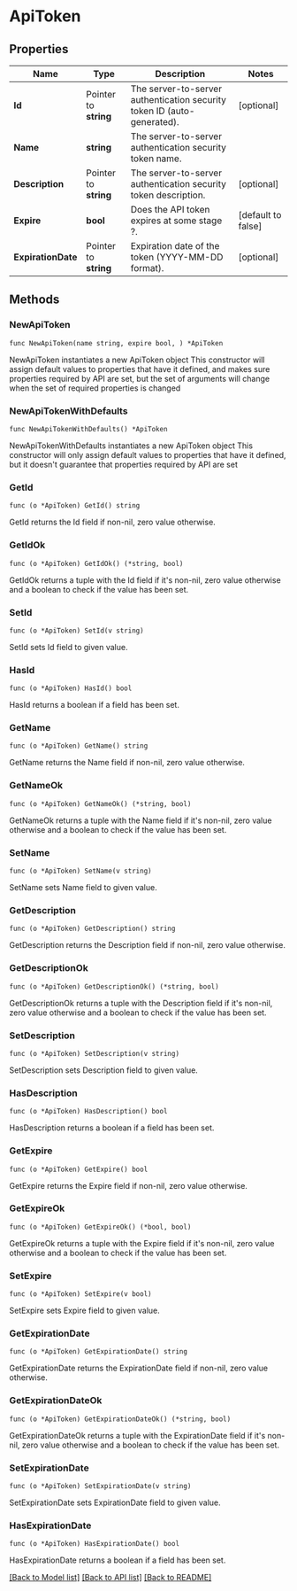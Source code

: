 # ApiToken

## Properties

Name | Type | Description | Notes
------------ | ------------- | ------------- | -------------
**Id** | Pointer to **string** | The server-to-server authentication security token ID (auto-generated). | [optional] 
**Name** | **string** | The server-to-server authentication security token name. | 
**Description** | Pointer to **string** | The server-to-server authentication security token description. | [optional] 
**Expire** | **bool** | Does the API token expires at some stage ?. | [default to false]
**ExpirationDate** | Pointer to **string** | Expiration date of the token (YYYY-MM-DD format). | [optional] 

## Methods

### NewApiToken

`func NewApiToken(name string, expire bool, ) *ApiToken`

NewApiToken instantiates a new ApiToken object
This constructor will assign default values to properties that have it defined,
and makes sure properties required by API are set, but the set of arguments
will change when the set of required properties is changed

### NewApiTokenWithDefaults

`func NewApiTokenWithDefaults() *ApiToken`

NewApiTokenWithDefaults instantiates a new ApiToken object
This constructor will only assign default values to properties that have it defined,
but it doesn't guarantee that properties required by API are set

### GetId

`func (o *ApiToken) GetId() string`

GetId returns the Id field if non-nil, zero value otherwise.

### GetIdOk

`func (o *ApiToken) GetIdOk() (*string, bool)`

GetIdOk returns a tuple with the Id field if it's non-nil, zero value otherwise
and a boolean to check if the value has been set.

### SetId

`func (o *ApiToken) SetId(v string)`

SetId sets Id field to given value.

### HasId

`func (o *ApiToken) HasId() bool`

HasId returns a boolean if a field has been set.

### GetName

`func (o *ApiToken) GetName() string`

GetName returns the Name field if non-nil, zero value otherwise.

### GetNameOk

`func (o *ApiToken) GetNameOk() (*string, bool)`

GetNameOk returns a tuple with the Name field if it's non-nil, zero value otherwise
and a boolean to check if the value has been set.

### SetName

`func (o *ApiToken) SetName(v string)`

SetName sets Name field to given value.


### GetDescription

`func (o *ApiToken) GetDescription() string`

GetDescription returns the Description field if non-nil, zero value otherwise.

### GetDescriptionOk

`func (o *ApiToken) GetDescriptionOk() (*string, bool)`

GetDescriptionOk returns a tuple with the Description field if it's non-nil, zero value otherwise
and a boolean to check if the value has been set.

### SetDescription

`func (o *ApiToken) SetDescription(v string)`

SetDescription sets Description field to given value.

### HasDescription

`func (o *ApiToken) HasDescription() bool`

HasDescription returns a boolean if a field has been set.

### GetExpire

`func (o *ApiToken) GetExpire() bool`

GetExpire returns the Expire field if non-nil, zero value otherwise.

### GetExpireOk

`func (o *ApiToken) GetExpireOk() (*bool, bool)`

GetExpireOk returns a tuple with the Expire field if it's non-nil, zero value otherwise
and a boolean to check if the value has been set.

### SetExpire

`func (o *ApiToken) SetExpire(v bool)`

SetExpire sets Expire field to given value.


### GetExpirationDate

`func (o *ApiToken) GetExpirationDate() string`

GetExpirationDate returns the ExpirationDate field if non-nil, zero value otherwise.

### GetExpirationDateOk

`func (o *ApiToken) GetExpirationDateOk() (*string, bool)`

GetExpirationDateOk returns a tuple with the ExpirationDate field if it's non-nil, zero value otherwise
and a boolean to check if the value has been set.

### SetExpirationDate

`func (o *ApiToken) SetExpirationDate(v string)`

SetExpirationDate sets ExpirationDate field to given value.

### HasExpirationDate

`func (o *ApiToken) HasExpirationDate() bool`

HasExpirationDate returns a boolean if a field has been set.


[[Back to Model list]](../README.md#documentation-for-models) [[Back to API list]](../README.md#documentation-for-api-endpoints) [[Back to README]](../README.md)


